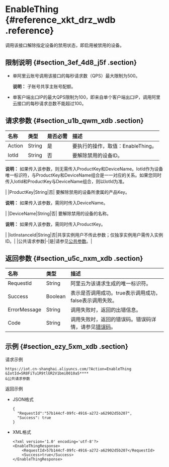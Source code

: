 # EnableThing {#reference_xkt_drz_wdb .reference}

调用该接口解除指定设备的禁用状态，即启用被禁用的设备。

## 限制说明 {#section_3ef_4d8_j5f .section}

-   单阿里云账号调用该接口的每秒请求数（QPS）最大限制为500。

    **说明：** 子账号共享主账号配额。

-   单客户端出口IP的最大QPS限制为100，即来自单个客户端出口IP，调用阿里云接口的每秒请求总数不能超过100。

## 请求参数 {#section_u1b_qwm_xdb .section}

|名称|类型|是否必需|描述|
|:-|:-|:---|:-|
|Action|String|是|要执行的操作，取值：EnableThing。|
|IotId|String|否| 要解除禁用的设备ID。

 **说明：** 如果传入该参数，则无需传入ProductKey和DeviceName。IotId作为设备唯一标识符，与ProductKey和DeviceName组合是一一对应的关系。如果您同时传入IotId和ProductKey与DeviceName组合，则以IotId为准。

 |
|ProductKey|String|否| 要解除禁用的设备所隶属的产品Key。

 **说明：** 如果传入该参数，需同时传入DeviceName。

 |
|DeviceName|String|否| 要解除禁用的设备的名称。

 **说明：** 如果传入该参数，需同时传入ProductKey。

 |
|IotInstanceId|String|否|共享实例用户不传此参数；仅独享实例用户需传入实例ID。|
|公共请求参数|-|是|请参见[公共参数](intl.zh-CN/云端开发指南/云端API参考/公共参数.md#)。|

## 返回参数 {#section_u5c_nxm_xdb .section}

|名称|类型|描述|
|:-|:-|:-|
|RequestId|String|阿里云为该请求生成的唯一标识符。|
|Success|Boolean|表示是否调用成功。true表示调用成功，false表示调用失败。|
|ErrorMessage|String|调用失败时，返回的出错信息。|
|Code|String|调用失败时，返回的错误码。错误码详情，请参见[错误码](intl.zh-CN/云端开发指南/云端API参考/错误码.md#)。|

## 示例 {#section_ezy_5xm_xdb .section}

请求示例

``` {#codeblock_t5d_utk_it5}
https://iot.cn-shanghai.aliyuncs.com/?Action=EnableThing
&IotId=SR8FiTu1R9tlUR2V1bmi0010a5****
&公共请求参数
```

返回示例

-   JSON格式

    ``` {#codeblock_j9r_56t_hn8}
    {
      "RequestId":"57b144cf-09fc-4916-a272-a62902d5b207",
      "Success": true
    }
    ```

-   XML格式

    ``` {#codeblock_rpy_piw_dpe}
    <?xml version='1.0' encoding='utf-8'?>
    <EnableThingResponse>
        <RequestId>57b144cf-09fc-4916-a272-a62902d5b207</RequestId>
        <Success>true</Success>
    </EnableThingResponse>
    ```


